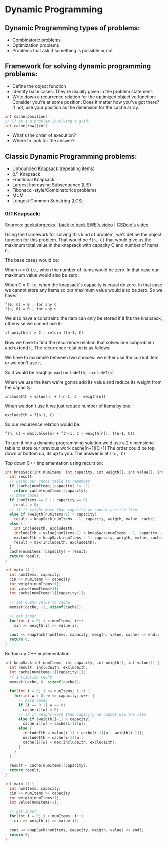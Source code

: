 # Dynamic Programming
## Dynamic Programming types of problems:
- Combinatoric problems
- Optimization problems
- Problems that ask if something is possible or not
## Framework for solving dynamic programming problems:
- Define the object function
- Identify base cases:
They're usually given in the problem statement.
- Write down a recurrence relation for the optimized objective function:
Consider you're at some position. Does it matter how you've got there? If not, use your position as the dimension for the cache array.
```C++
int cache[position]
// if it's a problem involving a grid:
int cache[row][col]
```
- What's the order of execution?
- Where to look for the answer?
## Classic Dynamic Programming problems:
- Unbounded Knapsack (repeating items)
- 0/1 Knapsack
- Fractional Knapsack
- Largest Increasing Subsequence (LIS)
- Fibonacci-style/Combinatorics problems
- MCM
- Longest Common Substring (LCS)
### 0/1 Knapsack:
Sources: [geeksforgeeks](https://www.geeksforgeeks.org/0-1-knapsack-problem-dp-10/) | [back to back SWE's video](https://youtu.be/xCbYmUPvc2Q) | [CSDojo's video](https://youtu.be/xOlhR_2QCXY)

Using the framework for solving this kind of problem, we'll define the object function for this problem. That would be ``f(n, C)`` that would give us the maximum total value in the knapsack with capacity C and number of items n.

The base cases would be:

When n = 0-i.e., when the number of items would be zero. In that case our maximum value would also be zero.

When C = 0-i.e, when the knapsack's capacity is equal do zero. In that case we cannot store any items so our maximum value would also be zero. So we have:
```
f(0, C) = 0 ; for any C
f(n, 0) = 0 ; for any n
```
We also have a constraint: the item can only be stored if it fits the knapsack, otherwise we cannot use it:
```
if weigth[n] > C : return f(n-1, C)
```
Now we have to find the recurrence relation that solves one subproblem and extend it. The recurrence relation is as follows:

We have to maximize between two choices: we either use the current item or we don't use it.

So it would be roughly: ``max(includeIth, excludeIth)``

When we use the item we're gonna add its value and reduce its weight from the capacity:
```
includeIth = value[n] + f(n-1, C - weigth[n])
```
When we don't use it we just reduce number of items by one:
```
excludeIth = f(n-1, C)
```
So our recurrence relation would be:
```
f(n, C) = max(value[n] + f(n-1, C - weigth[n]), f(n-1, C))
```
To turn it into a dynamic programming solution we'd use a 2 dimensional table to store our previous work cache[n+1][C+1]
The order could be top down or bottom up, its up to you. The answer is at ``f(n, C)``

Top down C++ implementation using recursion:
``` C++
int knapSack(int numItems, int capacity, int weigth[], int value[], int cache[][]) {
  int result;
  // using our cache table to remember
  if (cache[numItems][capacity] != -1)
    return cache[numItems][capacity];
  // base cases
  if (numItems == 0 || capacity == 0)
    result = 0;
  // if it weighs more than capacity we cannot use the item
  else if (weigth[numItems-1] > capacity)
    result = knapSack(numItems - 1, capacity, weigth, value, cache);
  else {
    int includeIth, excludeIth;
    includeIth = value[numItems-1] + knapSack(numItems - 1, capacity - weigth[numItems - 1], weigth, value, cache);
    excludeIth = knapSack(numItems - 1, capacity, weigth, value, cache);
    result = max(includeIth, excludeIth);
  }
  cache[numItems][capacity] = result;
  return result;
}

int main () {
  int numItems, capacity;
  cin >> numItems >> capacity;
  int weigth[numItems+1];
  int value[numItems+1];
  int cache[numItems+1][capacity+1];
  
  // set dummy value to cache
  memset(cache, -1, sizeof(cache));

  // get input
  for(int i = 0; i < numItems; i++)
    cin >> weigth[i] >> value[i];
    
  cout << knapSack(numItems, capacity, weigth, value, cache) << endl;
  return 0;
}
```

Bottom up C++ implementation:
``` C++
int knapSack(int numItems, int capacity, int weigth[], int value[]) {
  int result, includeIth, excludeIth;
  int cache[numItems+1][capacity+1];
  // initialize cache
  memset(cache, 0, sizeof(cache));
  
  for(int i = 0; i <= numItems; i++) {
    for(int w = 0; w <= capacity; w++) {
      // base cases
      if (i == 0 || w == 0)
        cache[i][w] = 0;
      // if it weighs more than capacity we cannot use the item
      else if (weigth[i-1] > capacity)
        cache[i][w] = cache[i-1][w];
      else {
        includeIth = value[i-1] + cache[i-1][w - weigth[i-1]];
        excludeIth = cache[i-1][w];
        cache[i][w] = max(includeIth, excludeIth);
      }
    }
  }
  
  result = cache[numItems][capacity];
  return result;
}

int main () {
  int numItems, capacity;
  cin >> numItems >> capacity;
  int weigth[numItems+1];
  int value[numItems+1];

  // get input
  for(int i = 0; i < numItems; i++)
    cin >> weigth[i] >> value[i];
    
  cout << knapSack(numItems, capacity, weigth, value) << endl;
  return 0;
}
```

